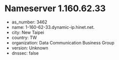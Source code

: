 # Nameserver 1.160.62.33

* as_number: 3462
* name: 1-160-62-33.dynamic-ip.hinet.net.
* city: New Taipei
* country: TW
* organization: Data Communication Business Group
* version: Unknown
* dnssec: false
